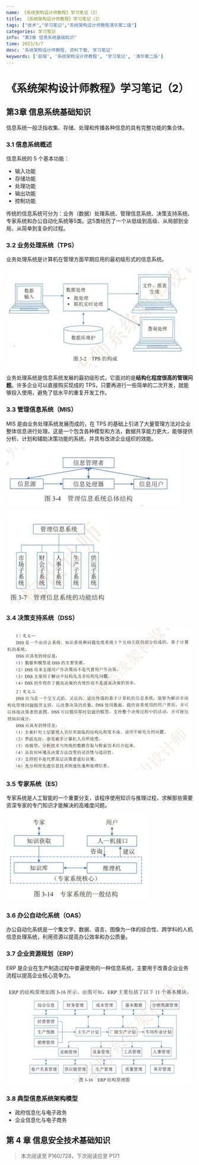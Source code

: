 ```yaml
---
name: 《系统架构设计师教程》学习笔记（2）
title: 《系统架构设计师教程》学习笔记（2）
tags: ["技术","学习笔记","系统架构设计师教程清华第二版"]
categories: 学习笔记
info: "第3章 信息系统基础知识"
time: 2023/5/7
desc: '系统架构设计师教程, 资料下载, 学习笔记'
keywords: ['前端', '系统架构设计师教程', '学习笔记', '清华第二版']
---
```


# 《系统架构设计师教程》学习笔记（2）

## 第3章 信息系统基础知识

信息系统一般泛指收集、存储、处理和传播各种信息的具有完整功能的集合体。

### 3.1 信息系统概述

信息系统的 5 个基本功能：

- 输入功能
- 存储功能
- 处理功能
- 输出功能
- 控制功能

传统的信息系统可分为：业务（数据）处理系统、管理信息系统、决策支持系统、专家系统和办公自动化系统等5类。这5类经历了一个从低级到高级、从局部到全局、从简单到复杂的过程。

### 3.2 业务处理系统（TPS）

业务处理系统是计算机在管理方面早期应用的最初级形式的信息系统。

![3-3.png](./images/3-3.png)

业务处理系统是信息系统发展的最初级形式，它面对的是**结构化程度很高的管理问题**。许多企业可以直接购买现成的 TPS，只要再进行一些简单的二次开发，就能够投入使用，避免了低水平的重复开发工作。

### 3.3 管理信息系统（MIS）

MIS 是由业务处理系统发展而成的，在 TPS 的基础上引进了大量管理方法对企业整体信息进行处理。这是一个包含各种模型和方法，数据共享能力更大，能够提供分析、计划和辅助决策功能的系统，并具有改进企业组织的效能。

![17.png](./images/17.png)

![18.png](./images/18.png)

### 3.4 决策支持系统（DSS）

![19.png](./images/19.png)

### 3.5 专家系统（ES）

专家系统是人工智能的一个重要分支，该程序使用知识与推理过程，求解那些需要资深专家的专门知识才能解决的高难度问题。

![20.png](./images/20.png)

### 3.6 办公自动化系统（OAS）

办公自动化系统是一个集文字、数据、语言、图像为一体的综合性、跨学科的人机信息处理系统，利用资源以提高办公效率和办公质量。

### 3.7 企业资源规划（ERP）

ERP 是企业在生产制造过程中普遍使用的一种信息系统，主要用于改善企业业务流程以提高企业核心竞争力。

![21.png](./images/21.png)

### 3.8 典型信息系统架构模型

- 政府信息化与电子政务
- 企业信息化与电子商务

## 第 4 章 信息安全技术基础知识









> 本次阅读至 P160/728，下次阅读应至 P171